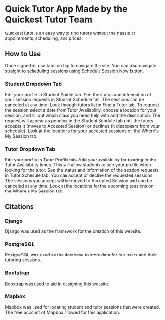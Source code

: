 # Quick Tutor App Made by the Quickest Tutor Team

QuickestTutor is an easy way to find tutors without the hassle of appointments, scheduling, and prices.

## How to Use

Once signed in, use tabs on top to navigate the site. You can also navigate straight to scheduling sessions using Schedule Session Now button.

### Student Dropdown Tab
Edit your profile in Student Profile tab.
See the status and information of your session requests in Student Schedule tab. The sessions can be canceled at any time.
Look through tutors list in Find a Tutor tab. To request the session select a date from Tutor Availability, choose a location for your session, and fill out which class you need help with and the description. The request will appear as pending in the Student Schdule tab until the tutors accepts it (moves to Accepted Session) or declines (it disappears from your schedule). 
Look at the locations for your accepted sessions on the Where's My Session tab.

### Tutor Dropdown Tab
Edit your profile in Tutor Profile tab.
Add your availability for tutoring in the Tutor Availability times. This will allow students to see your profile when looking for the tutor.
See the status and information of the session requests in Tutor Schedule tab. You can accept or decline the requested sessions. The sessions you accept will be moved to Accepted Session and can be canceled at any time.
Look at the locations for the upcoming sessions on the Where's My Session tab.

## Citations

### Django
Django was used as the framework for the creation of this website.
### PostgreSQL
PostgreSQL was used as the database to store data for our users and their tutoring sessions.
### Bootstrap
Boostrap was used to aid in designing this website. 
### Mapbox
Mapbox was used for locating student and tutor sessions that were created. The free account of Mapbox allowed for this application. 

